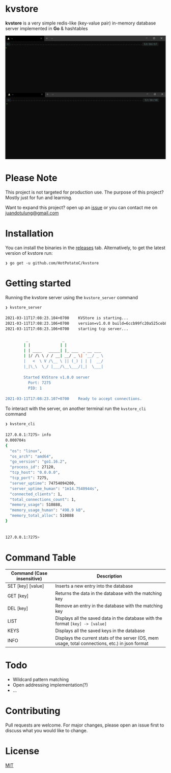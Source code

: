 # **kvstore**

**kvstore** is a very simple redis-like (key-value pair) in-memory database server implemented in **Go** & hashtables

![kvstore in action](.github/kvstore.gif)

# Please Note

This project is not targeted for production use. The purpose of this project? Mostly just for fun and learning.

Want to expand this project? open up an [issue](https://github.com/HotPotatoC/kvstore/issues/new) or you can contact me on juandotulung@gmail.com

# Installation

You can install the binaries in the [releases](https://github.com/HotPotatoC/kvstore/releases) tab. Alternatively, to get the latest version of kvstore run:

```
❯ go get -u github.com/HotPotatoC/kvstore
```

# Getting started

Running the kvstore server using the `kvstore_server` command

```sh
❯ kvstore_server

2021-03-11T17:08:23.104+0700    KVStore is starting...
2021-03-11T17:08:23.106+0700    version=v1.0.0 build=6ccb99fc20a525ceb8ca384bd2b3967337661874 pid=1
2021-03-11T17:08:23.106+0700    starting tcp server...

         _               _
        | |             | |
        | | ____   _____| |_ ___  _ __ ___
        | |/ /\ \ / / __| __/ _ \| '__/ _ \
        |   <  \ V /\__ \ || (_) | | |  __/
        |_|\_\  \_/ |___/\__\___/|_|  \___|

        Started KVStore v1.0.0 server
          Port: 7275
          PID: 1

2021-03-11T17:08:23.107+0700    Ready to accept connections.
```

To interact with the server, on another terminal run the `kvstore_cli` command

```sh
❯ kvstore_cli

127.0.0.1:7275> info
0.000704s
{
  "os": "linux",
  "os_arch": "amd64",
  "go_version": "go1.16.2",
  "process_id": 27120,
  "tcp_host": "0.0.0.0",
  "tcp_port": 7275,
  "server_uptime": 74754094200,
  "server_uptime_human": "1m14.7540944s",
  "connected_clients": 1,
  "total_connections_count": 1,
  "memory_usage": 510888,
  "memory_usage_human": "498.9 kB",
  "memory_total_alloc": 510888
}


127.0.0.1:7275>
```

# Command Table

| Command (Case insensitive) | Description                                                                                      |
| -------------------------- | ------------------------------------------------------------------------------------------------ |
| SET [key] [value]          | Inserts a new entry into the database                                                            |
| GET [key]                  | Returns the data in the database with the matching key                                           |
| DEL [key]                  | Remove an entry in the database with the matching key                                            |
| LIST                       | Displays all the saved data in the database with the format `[key] -> [value]`                   |
| KEYS                       | Displays all the saved keys in the database                                                      |
| INFO                       | Displays the current stats of the server (OS, mem usage, total connections, etc.) in json format |

# Todo

- Wildcard pattern matching
- Open addressing implementation(?)
- ...

# Contributing

Pull requests are welcome. For major changes, please open an issue first to discuss what you would like to change.

# License

[MIT](https://choosealicense.com/licenses/mit/)
